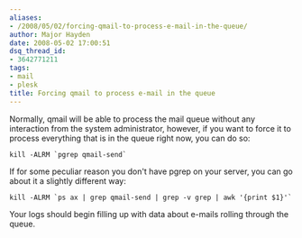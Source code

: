 ```yaml
---
aliases:
- /2008/05/02/forcing-qmail-to-process-e-mail-in-the-queue/
author: Major Hayden
date: 2008-05-02 17:00:51
dsq_thread_id:
- 3642771211
tags:
- mail
- plesk
title: Forcing qmail to process e-mail in the queue
---
```


Normally, qmail will be able to process the mail queue without any interaction from the system administrator, however, if you want to force it to process everything that is in the queue right now, you can do so:

```
kill -ALRM `pgrep qmail-send`
```

If for some peculiar reason you don't have pgrep on your server, you can go about it a slightly different way:

```
kill -ALRM `ps ax | grep qmail-send | grep -v grep | awk '{print $1}'`
```

Your logs should begin filling up with data about e-mails rolling through the queue.